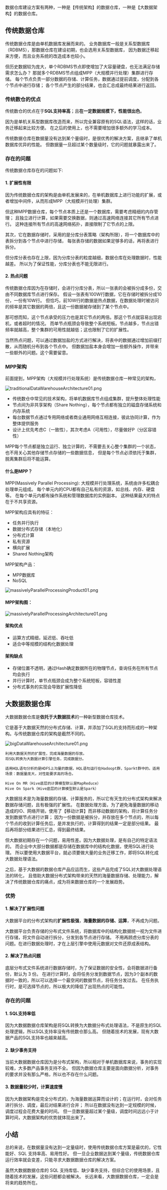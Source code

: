 数据仓库建设方案有两种，一种是【传统架构】的数据仓库，一种是【大数据架构】的数据仓库。


## 传统数据仓库

传统数据仓库是由单机数据库发展而来的。
业务数据库一般是关系型数据库（RDBMS），那数据仓库在建设初期，也会选用关系型数据库，
因为数据迁移起来方便，而且业务系统的改造成本也较小。

但历史数据较为庞大，单个RDBMS节点即使增加了大容量硬盘，也无法满足存储需求怎么办？
那就多个RDBMS节点组成MPP（大规模并行处理）集群进行存储。
每个节点负责一部分数据的存储、计算任务，数据通过提前调度，分配到各个节点中进行存储；
各个节点产生的部分结果，也会汇总成最终结果进行返回。


### 传统数仓的优点

传统数仓的优点在于**SQL支持率高**；且**在一定数据规模下，性能很出色**。

因为是单机关系型数据库改造而来，所以完全兼容原有的SQL语法，这样的话，业务迁移起来比较方便。
在之后的使用上，也不需要增加很多额外的学习成本。

传统数据仓库在数据量没有达到某个量级时，是很优秀的解决方案，且继承了单机数据库优异的性能。
但数据量一旦超过某个数量级时，它的问题就暴露出来了。

### 存在的问题

传统数据仓库存在的问题如下:

#### 1. 扩展性有限

因为传统数据仓库的架构是由单机发展来的，在单机数据库上进行功能的扩展，或者增加中间件，从而形成MPP（大规模并行处理）集群。

但这种MPP数据仓库，每个节点本质上还是一个数据库，需要考虑精细的内存管理；
且独立进行计算，如果需要交换数据，则通过高速网络连接其它所有节点进行。
这种连接所有节点的高速网络拓扑，直接限制了它节点的上限。

其次，它在数据存储时，采用的是分库分表策略（架构所限），将一个数据库中的表拆分到各个节点中进行存储，
每张表存储的数据如果足够多的话，再将表进行拆分。

但分库分表也存在上限，因为分库分表的粒度越细，数据仓库在处理数据时，性能越差。
所以为了保证性能，分库分表也不能无限进行。

#### 2. 热点问题

传统数据仓库因为在存储时，会进行分库分表，所以一张表的会被拆分成多份，交由不同数据库节点进行保存。
假设一张表有100W行数据，它在存储时被拆分成10份，一份有10W行。
但恰巧，前10W行的数据是热点数据，在数据处理时被访问的频率是其它数据的两倍，且这一份数据被存储到了某个节点中。

那可想而知，这个节点承受的压力也是其它节点的两倍。那这个节点就容易出现宕机，或者超时的情况。
而单节点瓶颈会导致整个系统短板。节点越多，节点出错频率就越高，整个集群的可用性就越低；这也限制了它的扩展性。

当然热点问题，可以通过数据加盐的方式进行解决，将表中的数据通过增加前缀打散，从而随机分布到各个节点中。
但数据加盐本身会增加一些额外操作，并带来一些额外的问题。这个需要留意。

### MPP架构

前面提到，MPP架构（大规模并行处理系统）是传统数据仓库一种常见的架构，

![traditionalDataWarehouseArchitecture01.png](img/09/traditionalDataWarehouseArchitecture01.png)

* 传统数仓中常见的技术架构，将单机数据库节点组成集群，提升整体处理性能
* 节点间为非共享架构（Share Nothing），每个节点都有独立的磁盘存储系统和内存系统
* 每台数据节点通过专用网络或者商业通用网络互相连接，彼此协同计算，作为整体提供服务
* 设计上优先考虑C（一致性），其次考虑A（可用性），尽量做好P（分区容错性）

MPP每个节点都是独立运行、独立计算的，不需要去关心整个集群的一个状态，也不用关心其他存储节点存储的一些数据信息，
但是每个节点必须依托于集群，脱离集群后将不能运算。

#### 什么是MPP？

MPP(Massively Parallel Processing): 大规模并行处理系统，系统由许多松耦合处理单元组成。
每个单元内的CPU都有自己私有的资源，如总线、内存、硬盘等。
在每个单元内都有操作系统和管理数据库的实例副本。
这种结果最大的特点在于不共享资源。

MPP架构应具有的特征：
* 任务并行执行
* 数据分布式存储（本地化）
* 分布式计算
* 私有资源
* 横向扩展
* Shared Nothing架构

MPP架构产品：
* MPP数据库
* NoSQL

![massivelyParallelProcessingProduct01.png](img/09/massivelyParallelProcessingProduct01.png)

#### MPP架构图：

![massivelyParallelProcessingArchitecture01.png](img/09/massivelyParallelProcessingArchitecture01.png)

#### 架构优点

* 运算方式精细，延迟低、吞吐低
* 适合中等规模的结构化数据处理

#### 架构缺点

* 存储位置不透明，通过Hash确定数据所在的物理节点，查询任务在所有节点均会执行
* 并行计算时，单节点瓶颈会成为整个系统短板，容错性差
* 分布式事务的实现会导致扩展性降低


## 大数据数据仓库

大数据数据仓库是**依托于大数据技术**的一种新型数据仓库技术。

它是基于大数据天然的分布式存储、计算，并添加了SQL的支持而形成的一种架构。与传统数据仓库的架构是截然不同的。

![bigDataWarehouseArchitecture01.png](img/09/bigDataWarehouseArchitecture01.png)
```text
利用大数据天然的扩展性，完成海量数据的存放。
将SQL转换为大数据计算引擎任务，完成数据分。

适用HQL语句分析的是HDFS上沟量的数据，HQL语句运行在Hadoopt群，Sparkt群中的。适用场景：数据量庞大，对性能要求高的场合。

Hive On MR（Hive底层的计算模型默认是MapReduce）
Hive On Spark（Hive底层的计算模型默认是Spark）
```

大数据技术是为海量数据的存储、计算服务的，所以它有天生的分布式架构来解决数据存储问题，且有极强的扩展性。
在数据处理方面，为了避免海量数据的移动造成的IO、网络开销，使用了【移动计算】而非移动数据的架构，将计算任务分发到数据节点进行计算；
因为一份数据是被拆分，并存放在多个节点的，所以每个节点的收到计算任务后，是并发执行的，计算得到的结果一定是部分结果。
最后再将部分结果进行汇总，得到最终结果。

但大数据初期存在一个问题，易用性差。因为大数据处理，是有自己的特定语法的。
而企业中大部分数据都是存储在数据库中的结构化数据，使用SQL进行处理。
所以要使用大数据平台，就必须要做大量的业务迁移工作，即将SQL转化成大数据处理语法。

之后，基于大数据的数据仓库产品应运而生，这些产品完成了SQL对大数据处理语法的转化，
且借助大数据分布式架构带来的天然的海量数据存储、处理能力，解决了传统数据仓库的痛点，成为将来数据仓库的一个发展趋势。

### 优势

#### 1. 解决了扩展性问题

大数据平台的分布式架构的**扩展性极强**，**海量数据的存储、运算**，不再成为问题。

大数据平台负责存储的分布式文件系统，将数据库中的结构化数据统一视为文件进行存储，将文件自动进行拆分，分发到各节点进行存储。
不用再顾虑分库分表的问题。在进行数据处理时，才在上层引擎中使用元数据对文件还原成表结构。

#### 2. 解决了热点问题

底层分布式文件系统进行数据存储时，为了保证数据的安全性，会将数据进行备份，默认为 3 份。
在进行计算时，会将任务分发到数据节点，因为3个副本的数据时一致的，所以可以选择一个最空闲的数据节点，将任务分发过去。
在任务执行时，是可选择节点的，所以极大的降低了出现热点的可能性。

### 存在的问题

#### 1. SQL支持率低

因为大数据数据仓库架构是将SQL转换为大数据分布式处理语法，不是原生的SQL处理逻辑，所以SQL支持率没有传统数仓那么高。
但随着技术的发展，现有大数据产品的SQL支持率也越来越高。

#### 2. 缺少事务支持

当前大数据数据仓库因为是分布式架构，所以相对于单机数据库来说，事务的实现较难，大多数产品事务支持不全。
但因为数据仓库主要是面向数据分析，对事务的要求并没有那么严格，所以也不存在什么问题。

#### 3. 数据量较少时，计算速度慢

因为大数据架构是完全分布式的，为海量数据运算而设计的；在运行时，会对任务进行拆分、调度，最后对结果进行合并；
所以在数据没有达到一定规模的时候，调度过程会花费大量的时间。
但一旦数据量超过某个量级，调度时间远远小于计算时间，大数据架构的优势就体现出来了。


## 小结

总的来说，在数据量没有达到一定量级时，使用传统数据仓库方案是最优的，它性能好、SQL 支持率高、易用性好。
但一旦企业数据达到某个量级，传统数据仓库运行效率就会变差，只能寻求大数据数据仓库的解决方案。

虽然大数据数据仓库的 SQL 支持库低、缺少事务支持，但综合它的使用场景，且随着技术的发展，这些问题都会被解决。
长远来看，大数据数据仓库，一定会是将来的趋势所在。